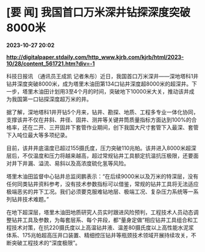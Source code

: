 # [要 闻] 我国首口万米深井钻探深度突破8000米

**2023-10-27 20:02**

**http://digitalpaper.stdaily.com/http_www.kjrb.com/kjrb/html/2023-10/28/content_561721.htm?div=-1**

 科技日报讯 （通讯员王成凯 记者朱彤）近日，我国首口万米深井——深地塔科1井钻井深度突破8000米，成为塔里木油田第134口钻井深度超8000米的超深井。下一步，塔里木油田计划用3至4个月的时间，突破地下10000米大关，推动该井成为我国第一口钻探深度超万米的井。

 据了解，深地塔科1井开钻5个月来，钻井、勘探、地质、工程多专业一体化协同，支撑该井不仅在井斜、井径、固井、测井等关键井筒质量指标方面达到100%的合格率，还在二开、三开固井下套管作业期间，创下我国大尺寸套管下入最深、套管下入吨位最大等多项纪录。

 目前，该井井底温度已超过155摄氏度，压力突破110兆帕。该井进入8000米超深层后，不仅温度和压力将越来越高，超过常规钻井工具额定抗温抗压极限，还要面对井下井漏、溢流、易斜以及高浓度硫化氢等风险。

 塔里木油田监督中心钻井总监闵鹏表示：“在后续9000米以及万米的特深层，没有任何同类钻井资料参考，没有技术参数指标可以借鉴，常规的钻井工具将无法适应极端恶劣的井下工况。我们必须要克服难钻地层、极端工况、复杂压力系统等一系列钻井技术难题。”

 在地下超深层，塔里木油田地质研究人员实时跟进风险预判，工程技术人员动态调整钻井工具及参数，为每套层系、每个井段，都“量身定做”相应钻井工具组合和工程技术对策，在抗220摄氏度以上高温钻井液、温差80摄氏度以上高性能水泥浆体系、175兆帕超高压井口装置、精细控压钻井等瓶颈技术领域开展持续攻关，不断突破工程技术的“深度极限”。